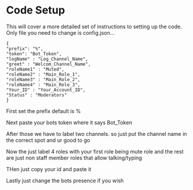 # Code Setup

This will cover a more detailed set of instructions to setting up the code. Only file you need to change is config.json...

```
{
"prefix": "%",
"token": "Bot_Token",
"logName" : "Log_Channel_Name",
"greet" : "Welcom_Channel_Name",
"roleName1" : "Muted",
"roleName2" : "Main_Role_1",
"roleName3" : "Main_Role_2",
"roleName4" : "Main_Role_3",
"Your_ID" : "Your_Account_ID",
"Status" : "Moderators"
}
```
 First set the prefix default is %

 Next paste your bots token where it says Bot_Token

After those we have to label two channels. so just put the channel name in the correct spot and ur good to go

Now the just label 4 roles with your first role being mute role and the rest are just non staff member roles that allow talking/typing

THen just copy your id and paste it

Lastly just change the bots presence if you wish

